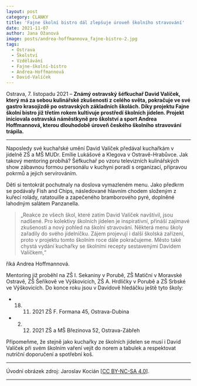 ```yaml
---
layout: post
category: CLANKY
title: 'Fajne školní bistro dál zlepšuje úroveň školního stravování'
date: 2021-11-07
author: Jana Ožanová 
image: posts/andrea-hoffmannova_fajne-bistro-2.jpg
tags:
  - Ostrava
  - Školství
  - Vzdělávání
  - Fajne-školní-bistro
  - Andrea-Hoffmannová
  - David-Valíček
---
```


Ostrava, 7. listopadu 2021 – **Známý ostravský šéfkuchař David Valíček, který má za sebou kulinářské zkušenosti z celého světa, pokračuje ve své gastro krasojízdě po ostravských základních školách. Díky projektu Fajne školní bistro již třetím rokem kultivuje prostředí školních jídelen. Projekt iniciovala ostravská náměstkyně pro školství a sport Andrea Hoffmannová, kterou dlouhodobě úroveň českého školního stravování trápila.**

<hr />

Naposledy své kuchařské umění David Valíček předával kuchařkám v jídelně ZŠ a MŠ MUDr. Emílie Lukášové a Klegova v Ostravě-Hrabůvce. Jak takový mentoring probíhá? Šéfkuchař po vzoru televizních kulinářských show zábavnou formou personálu v kuchyni poradí s organizací, přípravou pokrmů a jejich servírováním. 

Děti si tentokrát pochutnaly na doslova vymazleném menu. Jako předkrm se podávaly Fish and Chips, následované hlavním chodem složeným z kuřecí rolády, ratatouille a zapečeného bramborového pyré, doplněné lahodným salátem Panzanella. 

> „Reakce ze všech škol, které zatím David Valíček navštívil, jsou nadšené. Pro kolektivy školních jídelen je inspirativní, přináší zajímavé zkušenosti a nový pohled na školní stravování. Některá menu školy zařadily do svého jídelníčku. Zájem projevují i další školská zařízení, proto v projektu tomto školním roce dále pokračujeme. Město také chystá vydání kuchařky se školními recepty sestavenými Davidem Valíčkem,“ 

říká Andrea Hoffmannová.

Mentoring již proběhl na ZŠ I. Sekaniny v Porubě, ZŠ Matiční v Moravské Ostravě, ZŠ Šeříkově ve Výškovicích, ZŠ A. Hrdličky v Porubě a ZŠ Srbské ve Výškovicích. Do konce roku jsou v Davidově hledáčku ještě tyto školy:

* 18. 11. 2021 ZŠ F. Formana 45, Ostrava-Dubina 
* 02. 12. 2021 ZŠ a MŠ Březinova 52, Ostrava-Zábřeh

Připomeňme, že stejně jako kuchařky ze školních jídelen se musí i David Valíček při svém školním vaření vejít do norem a tabulek a respektovat nutriční doporučení a spotřební koš.

---

Úvodní obrázek zdroj: Jaroslav Kocián \[[CC BY-NC-SA 4.0](https://creativecommons.org/licenses/by-nc-sa/4.0/deed.cs)\].

- - -
